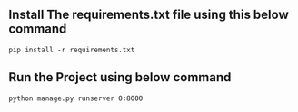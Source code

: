 ## Install The requirements.txt file using this below command

    pip install -r requirements.txt

## Run the Project using below command

    python manage.py runserver 0:8000
    
